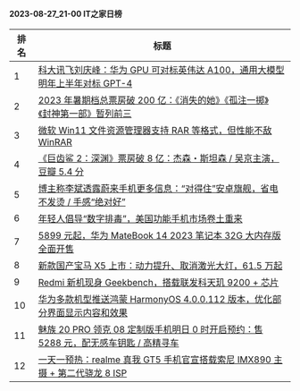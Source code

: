 #### 2023-08-27_21-00  IT之家日榜

| 排名 | 标题|
| --- | ---|
| 1 | [科大讯飞刘庆峰：华为 GPU 可对标英伟达 A100，通用大模型明年上半年对标 GPT-4](https://www.ithome.com/0/715/064.htm) |
| 2 | [2023 年暑期档总票房破 200 亿：《消失的她》《孤注一掷》《封神第一部》暂列前三](https://www.ithome.com/0/715/049.htm) |
| 3 | [微软 Win11 文件资源管理器支持 RAR 等格式，但性能不敌 WinRAR](https://www.ithome.com/0/715/050.htm) |
| 4 | [《巨齿鲨 2：深渊》票房破 8 亿：杰森・斯坦森 / 吴京主演，豆瓣 5.4 分](https://www.ithome.com/0/715/045.htm) |
| 5 | [博主称李斌透露蔚来手机更多信息：“对得住”安卓旗舰，省电不发烫 / 手感“绝对好”](https://www.ithome.com/0/715/070.htm) |
| 6 | [年轻人倡导“数字排毒”，美国功能手机市场卷土重来](https://www.ithome.com/0/715/065.htm) |
| 7 | [5899 元起，华为 MateBook 14 2023 笔记本 32G 大内存版全面开售](https://www.ithome.com/0/715/043.htm) |
| 8 | [新款国产宝马 X5 上市：动力提升、取消激光大灯，61.5 万起](https://www.ithome.com/0/715/085.htm) |
| 9 | [Redmi 新机现身 Geekbench，搭载联发科天玑 9200 + 芯片](https://www.ithome.com/0/715/054.htm) |
| 10 | [华为多款机型推送鸿蒙 HarmonyOS 4.0.0.112 版本，优化部分界面显示内容和效果](https://www.ithome.com/0/715/095.htm) |
| 11 | [魅族 20 PRO 领克 08 定制版手机明日 0 时开启预约：售 5288 元，配无感车钥匙 / 高精寻车](https://www.ithome.com/0/715/084.htm) |
| 12 | [一天一预热：realme 真我 GT5 手机官宣搭载索尼 IMX890 主摄 + 第二代骁龙 8 ISP](https://www.ithome.com/0/715/080.htm) |
